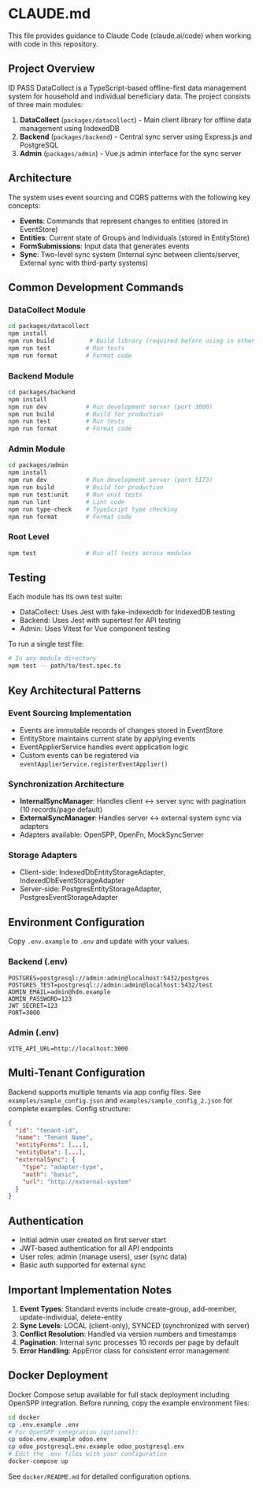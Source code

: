 # CLAUDE.md

This file provides guidance to Claude Code (claude.ai/code) when working with code in this repository.

## Project Overview

ID PASS DataCollect is a TypeScript-based offline-first data management system for household and individual beneficiary data. The project consists of three main modules:

1. **DataCollect** (`packages/datacollect`) - Main client library for offline data management using IndexedDB
2. **Backend** (`packages/backend`) - Central sync server using Express.js and PostgreSQL  
3. **Admin** (`packages/admin`) - Vue.js admin interface for the sync server

## Architecture

The system uses event sourcing and CQRS patterns with the following key concepts:

- **Events**: Commands that represent changes to entities (stored in EventStore)
- **Entities**: Current state of Groups and Individuals (stored in EntityStore)
- **FormSubmissions**: Input data that generates events
- **Sync**: Two-level sync system (Internal sync between clients/server, External sync with third-party systems)

## Common Development Commands

### DataCollect Module
```bash
cd packages/datacollect
npm install
npm run build          # Build library (required before using in other modules)
npm run test          # Run tests
npm run format        # Format code
```

### Backend Module
```bash
cd packages/backend
npm install
npm run dev           # Run development server (port 3000)
npm run build         # Build for production
npm run test          # Run tests
npm run format        # Format code
```

### Admin Module
```bash
cd packages/admin
npm install
npm run dev           # Run development server (port 5173)
npm run build         # Build for production
npm run test:unit     # Run unit tests
npm run lint          # Lint code
npm run type-check    # TypeScript type checking
npm run format        # Format code
```

### Root Level
```bash
npm test              # Run all tests across modules
```

## Testing

Each module has its own test suite:
- DataCollect: Uses Jest with fake-indexeddb for IndexedDB testing
- Backend: Uses Jest with supertest for API testing
- Admin: Uses Vitest for Vue component testing

To run a single test file:
```bash
# In any module directory
npm test -- path/to/test.spec.ts
```

## Key Architectural Patterns

### Event Sourcing Implementation
- Events are immutable records of changes stored in EventStore
- EntityStore maintains current state by applying events
- EventApplierService handles event application logic
- Custom events can be registered via `eventApplierService.registerEventApplier()`

### Synchronization Architecture
- **InternalSyncManager**: Handles client ↔ server sync with pagination (10 records/page default)
- **ExternalSyncManager**: Handles server ↔ external system sync via adapters
- Adapters available: OpenSPP, OpenFn, MockSyncServer

### Storage Adapters
- Client-side: IndexedDbEntityStorageAdapter, IndexedDbEventStorageAdapter
- Server-side: PostgresEntityStorageAdapter, PostgresEventStorageAdapter

## Environment Configuration

Copy `.env.example` to `.env` and update with your values.

### Backend (.env)
```env
POSTGRES=postgresql://admin:admin@localhost:5432/postgres
POSTGRES_TEST=postgresql://admin:admin@localhost:5432/test
ADMIN_EMAIL=admin@hdm.example
ADMIN_PASSWORD=123
JWT_SECRET=123
PORT=3000
```

### Admin (.env)
```env
VITE_API_URL=http://localhost:3000
```

## Multi-Tenant Configuration

Backend supports multiple tenants via app config files. See `examples/sample_config.json` and `examples/sample_config_2.json` for complete examples. Config structure:
```json
{
  "id": "tenant-id",
  "name": "Tenant Name",
  "entityForms": [...],
  "entityData": [...],
  "externalSync": {
    "type": "adapter-type",
    "auth": "basic",
    "url": "http://external-system"
  }
}
```

## Authentication

- Initial admin user created on first server start
- JWT-based authentication for all API endpoints
- User roles: admin (manage users), user (sync data)
- Basic auth supported for external sync

## Important Implementation Notes

1. **Event Types**: Standard events include create-group, add-member, update-individual, delete-entity
2. **Sync Levels**: LOCAL (client-only), SYNCED (synchronized with server)
3. **Conflict Resolution**: Handled via version numbers and timestamps
4. **Pagination**: Internal sync processes 10 records per page by default
5. **Error Handling**: AppError class for consistent error management

## Docker Deployment

Docker Compose setup available for full stack deployment including OpenSPP integration. Before running, copy the example environment files:

```bash
cd docker
cp .env.example .env
# For OpenSPP integration (optional):
cp odoo.env.example odoo.env
cp odoo_postgresql.env.example odoo_postgresql.env
# Edit the .env files with your configuration
docker-compose up
```

See `docker/README.md` for detailed configuration options.